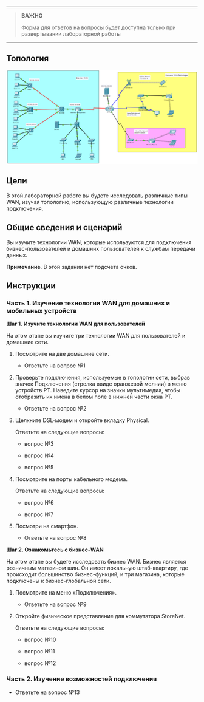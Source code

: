 
---

> **ВАЖНО**
> 
> Форма для ответов на вопросы будет доступна только при развертывании лабораторной работы 

---

## Топология

![](./assets/topology.png)

## Цели

В этой лабораторной работе вы будете исследовать различные типы WAN, изучая топологию, использующую различные технологии подключения.

## Общие сведения и сценарий

Вы изучите технологии WAN, которые используются для подключения бизнес-пользователей и домашних пользователей к службам передачи данных.

**Примечание**. В этой задании нет подсчета очков.

## Инструкции

### Часть 1. Изучение технологии WAN для домашних и мобильных устройств

**Шаг 1. Изучите технологии WAN для пользователей**

На этом этапе вы изучите три технологии WAN для пользователей и домашние сети.

1.  Посмотрите на две домашние сети.

    - Ответьте на вопрос №1

2.  Проверьте подключения, используемые в топологии сети, выбрав значок Подключения (стрелка ввиде оранжевой молнии) в меню устройств PT. Наведите курсор на значки мультимедиа, чтобы отобразить их имена в белом поле в нижней части окна PT.

    - Ответьте на вопрос №2

3.  Щелкните DSL-модем и откройте вкладку Physical.

    Ответьте на следующие вопросы:

    - вопрос №3

    - вопрос №4

    - вопрос №5

4.  Посмотрите на порты кабельного модема.

    Ответьте на следующие вопросы:

    - вопрос №6

    - вопрос №7

5.  Посмотри на смартфон.

    - Ответьте на вопрос №8

**Шаг 2. Ознакомьтесь с бизнес-WAN**

На этом этапе вы будете исследовать бизнес WAN. Бизнес является розничным магазином шин. Он имеет локальную штаб-квартиру, где происходит большинство бизнес-функций, и три магазина, которые подключены к бизнес-глобальной сети.

1.  Посмотрите на меню «Подключения».

    - Ответьте на вопрос №9

2.  Откройте физическое представление для коммутатора StoreNet.

    Ответьте на следующие вопросы:

    - вопрос №10

    - вопрос №11

    - вопрос №12

### Часть 2. Изучение возможностей подключения

- Ответьте на вопрос №13

<!-- [Скачать файл Packet Tracer для локального запуска](./assets/7.6.1-lab.pka) -->
